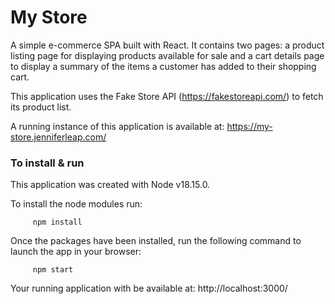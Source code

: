 # My Store
A simple e-commerce SPA built with React. It contains two pages: a product listing page for displaying products available for sale and a cart details page to display a summary of the items a customer has added to their shopping cart.

This application uses the Fake Store API (https://fakestoreapi.com/) to fetch its product list.

A running instance of this application is available at: https://my-store.jenniferleap.com/


### To install & run

This application was created with Node v18.15.0.

To install the node modules run:
```
     npm install
```

Once the packages have been installed, run the following command to launch the app in your browser:
```
     npm start
```

Your running application with be available at: http://localhost:3000/
